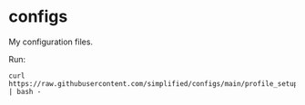 # configs
My configuration files.

Run:

```text
curl https://raw.githubusercontent.com/simplified/configs/main/profile_setup.sh | bash -
```
